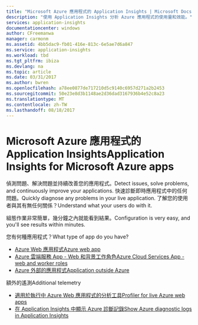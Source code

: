 ```yaml
---
title: "Microsoft Azure 應用程式的 Application Insights | Microsoft Docs"
description: "使用 Application Insights 分析 Azure 應用程式的使用量和效能。"
services: application-insights
documentationcenter: windows
author: CFreemanwa
manager: carmonm
ms.assetid: 4bb5dac9-fb01-416e-813c-6e5ae7d6a847
ms.service: application-insights
ms.workload: tbd
ms.tgt_pltfrm: ibiza
ms.devlang: na
ms.topic: article
ms.date: 03/31/2017
ms.author: bwren
ms.openlocfilehash: a78ee0877de717210d5c9140c6957d271a2b2453
ms.sourcegitcommit: 50e23e8d3b1148ae2d36dad3167936b4e52c8a23
ms.translationtype: MT
ms.contentlocale: zh-TW
ms.lasthandoff: 08/18/2017
---
```

# <a name="application-insights-for-microsoft-azure-apps"></a><span data-ttu-id="a3a0f-103">Microsoft Azure 應用程式的 Application Insights</span><span class="sxs-lookup"><span data-stu-id="a3a0f-103">Application Insights for Microsoft Azure apps</span></span>


<span data-ttu-id="a3a0f-104">偵測問題、解決問題並持續改善您的應用程式。</span><span class="sxs-lookup"><span data-stu-id="a3a0f-104">Detect issues, solve problems, and continuously improve your applications.</span></span> <span data-ttu-id="a3a0f-105">快速診斷即時應用程式中的任何問題。</span><span class="sxs-lookup"><span data-stu-id="a3a0f-105">Quickly diagnose any problems in your live application.</span></span> <span data-ttu-id="a3a0f-106">了解您的使用者與其有無任何關係？</span><span class="sxs-lookup"><span data-stu-id="a3a0f-106">Understand what your users do with it.</span></span>

<span data-ttu-id="a3a0f-107">組態作業非常簡單，幾分鐘之內就能看到結果。</span><span class="sxs-lookup"><span data-stu-id="a3a0f-107">Configuration is very easy, and you'll see results within minutes.</span></span>

<span data-ttu-id="a3a0f-108">您有何種應用程式？</span><span class="sxs-lookup"><span data-stu-id="a3a0f-108">What type of app do you have?</span></span>

* [<span data-ttu-id="a3a0f-109">Azure Web 應用程式</span><span class="sxs-lookup"><span data-stu-id="a3a0f-109">Azure web app</span></span>](app-insights-asp-net.md)
* [<span data-ttu-id="a3a0f-110">Azure 雲端服務 App - Web 和背景工作角色</span><span class="sxs-lookup"><span data-stu-id="a3a0f-110">Azure Cloud Services App - web and worker roles</span></span>](app-insights-cloudservices.md)
* [<span data-ttu-id="a3a0f-111">Azure 外部的應用程式</span><span class="sxs-lookup"><span data-stu-id="a3a0f-111">Application outside Azure</span></span>](app-insights-overview.md)

<span data-ttu-id="a3a0f-112">額外的遙測</span><span class="sxs-lookup"><span data-stu-id="a3a0f-112">Additional telemetry</span></span>

* [<span data-ttu-id="a3a0f-113">適用於執行中 Azure Web 應用程式的分析工具</span><span class="sxs-lookup"><span data-stu-id="a3a0f-113">Profiler for live Azure web apps</span></span>](app-insights-profiler.md)
* [<span data-ttu-id="a3a0f-114">在 Application Insights 中顯示 Azure 診斷記錄</span><span class="sxs-lookup"><span data-stu-id="a3a0f-114">Show Azure diagnostic logs in Application Insights</span></span>](app-insights-azure-diagnostics.md)

